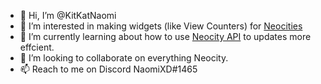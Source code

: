 - 👋 Hi, I’m @KitKatNaomi
- 👀 I’m interested in making widgets (like View Counters) for [Neocities](https://neocities.org/)
- 🌱 I’m currently learning about how to use [Neocity API](https://neocities.org/api) to updates more effcient.
- 💞️ I’m looking to collaborate on everything Neocity.
- 📫 Reach to me on Discord NaomiXD#1465
